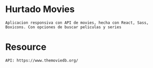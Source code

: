 # Hurtado Movies

    Aplicacion responsiva con API de movies, hecha con React, Sass, Boxicons. Con opciones de buscar peliculas y series


# Resource

    API: https://www.themoviedb.org/


